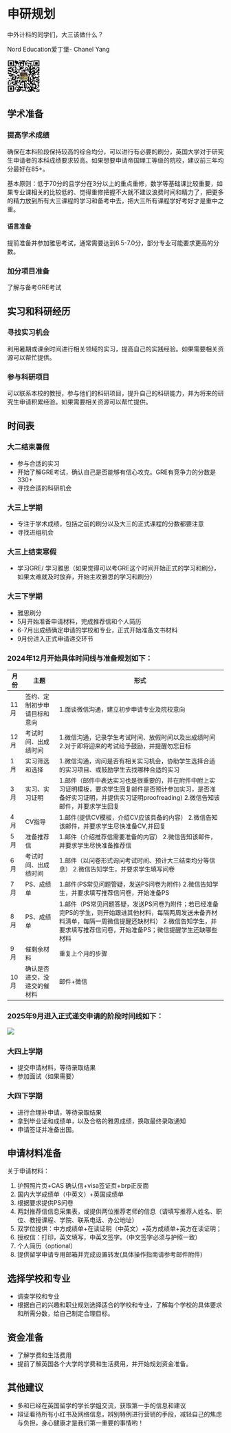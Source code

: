 # 申研规划

中外计科的同学们，大三该做什么？

Nord Education爱丁堡- Chanel Yang

<img src="fig/sy1.jpg" style="zoom: 50%;" />

## 学术准备

### 提高学术成绩

确保在本科阶段保持较高的综合均分，可以进行有必要的刷分，英国大学对于研究生申请者的本科成绩要求较高。如果想要申请帝国理工等级的院校，建议前三年均分最好在85+。

基本原则：低于70分的且学分在3分以上的重点重修，数学等基础课比较重要，如果专业课相关的比较低的、觉得重修把握不大就不建议浪费时间和精力了，把更多的精力放到所有大三课程的学习和备考中去，把大三所有课程学好考好才是重中之重。

#### 语言准备

提前准备并参加雅思考试，通常需要达到6.5-7.0分，部分专业可能要求更高的分数。

### 加分项目准备

了解与备考GRE考试

## 实习和科研经历

### 寻找实习机会

利用暑期或课余时间进行相关领域的实习，提高自己的实践经验。如果需要相关资源可以帮忙提供。

### 参与科研项目

可以联系本校的教授，参与他们的科研项目，提升自己的科研能力，并为将来的研究生申请积累经验。如果需要相关资源可以帮忙提供。

## 时间表

### 大二结束暑假

- 参与合适的实习
- 开始了解GRE考试，确认自己是否能够有信心攻克。GRE有竞争力的分数是330+
- 寻找合适的科研机会

### 大三上学期

- 专注于学术成绩，包括之前的刷分以及大三的正式课程的分数都要注意
- 寻找进组机会

### 大三上结束寒假

- 学习GRE/ 学习雅思（如果觉得可以考GRE这个时间开始正式的学习和刷分，如果太难就及时放弃，开始主攻雅思的学习和刷分）

### 大三下学期

- 雅思刷分
- 5月开始准备申请材料，完成推荐信和个人简历
- 6-7月出成绩确定申请的学校和专业，正式开始准备文书材料
- 9月份进入正式申请递交环节

### 2024年12月开始具体时间线与准备规划如下：

| 月份 | 主题                         | 形式                                                         |
| ---- | ---------------------------- | ------------------------------------------------------------ |
| 11月 | 签约、定制初步申请目标和意向 | 1.面谈微信沟通，建立初步申请专业及院校意向                   |
| 12月 | 考试时间、出成绩时间         | 1.微信沟通，记录学生考试时间、放假时间以及出成绩时间 2.对于即将迎来的考试给予鼓励，并提醒勿忘目标 |
| 1月  | 实习筛选和选择               | 1.微信沟通，询问是否有相关实习机会，协助学生选择合适的实习项目、或鼓励学生去找哪种合适的实习 |
| 3月  | 实习、实习证明               | 1.邮件（邮件中表达实习也是很重要的，并在附件中附上实习证明模板，要求学生回复邮件是否预计参加实习，是否准备好实习证明，并提供实习证明proofreading) 2.微信告知该邮件，并要求学生回复 |
| 4月  | CV指导                       | 1.邮件(提供CV模板，介绍CV应该具备的内容） 2.微信告知该邮件，并要求学生尽快准备CV,并回复 |
| 5月  | 准备推荐信                   | 1.邮件（介绍推荐信需要准备的内容） 2.微信告知该邮件，并要求学生尽快准备推荐信 |
| 6月  | 考试时间、出成绩时间         | 1.邮件（以问卷形式询问考试时间、预计大三结束均分等信息） 2.微信告知学生，并要求学生填写问卷 |
| 7月  | PS、成绩单                   | 1.邮件(PS常见问题管疑，发送PS问卷为附件) 2.微信告知学生，并要求填写推荐信问卷，开始准备PS |
| 8月  | PS、成绩单                   | 1.邮件（PS常见问题答疑，发送PS问卷为附件；若已经准备完PS的学生，则开始跟进其他材料，每隔两周发送未备齐材料清单，每隔一周微信提醒还缺材料） 2.微信告知学生，并要求填写推荐信问卷，开始准备PS；微信提醒学生还缺哪些材料 |
| 9月  | 催剩余材料                   | 重复上个月的步骤                                             |
| 10月 | 确认是否递交，没递交的催材料 | 邮件+微信                                                    |

### 2025年9月进入正式递交申请的阶段时间线如下：

<img src="fig/sy2.jpg" style="zoom: 100%;" />

### 大四上学期

- 提交申请材料，等待录取结果
- 参加面试（如果需要）

### 大四下学期

- 进行合理补申请，等待录取结果
- 拿到毕业证和成绩单，以及合格的雅思成绩，换取最终录取通知
- 申请签证并准备出国。

## 申请材料准备

关于申请材料：

1. 护照照片页+CAS 确认信+visa签证页+brp正反面
2. 国内大学成绩单（中英文）+英国成绩单
3. 根据要求提供PS问卷
4. 两封推荐信信息采集表，或提供两位推荐老师的信息（请填写推荐人姓名、职位、教授课程、学院、联系电话、办公地址）
5. 双学位提供：中方成绩单+在读证明（中英文）+英方成绩单+英方在读证明；
6. 授权信：打印，英文填写，中英文签字。（中文签字必须与护照一致）
7. 个人简历（optional）
8. 提供留学申请专用邮箱并完成设置转发(具体操作指南请参考邮件附件)

## 选择学校和专业

- 调查学校和专业
- 根据自己的兴趣和职业规划选择适合的学校和专业，了解每个学校的具体要求和所需分数，给自己制定合理目标。

## 资金准备

- 了解学费和生活费用
- 提前了解英国各个大学的学费和生活费用，并开始规划资金准备。

## 其他建议
   
- 多和已经在英国留学的学长学姐交流，获取第一手的信息和建议
- 辩证看待所有小红书及网络信息，辨别特例进行营销的手段，减轻自己的焦虑与负担，身心健康才是我们第一重要的事情哟！
